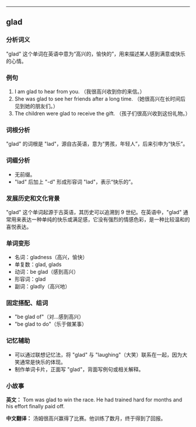 
---------------
## glad
### 分析词义
"glad" 这个单词在英语中意为“高兴的，愉快的”，用来描述某人感到满意或快乐的心情。

### 例句
1. I am glad to hear from you. （我很高兴收到你的来信。）
2. She was glad to see her friends after a long time. （她很高兴在长时间后见到她的朋友们。）
3. The children were glad to receive the gift. （孩子们很高兴收到这份礼物。）

### 词根分析
"glad" 的词根是 "lad"，源自古英语，意为“男孩，年轻人”，后来引申为“快乐”。

### 词缀分析
- 无前缀。
- "lad" 后加上 "-d" 形成形容词 "lad"，表示“快乐的”。

### 发展历史和文化背景
"glad" 这个单词起源于古英语，其历史可以追溯到 9 世纪。在英语中，"glad" 通常用来表达一种单纯的快乐或满足感，它没有强烈的情感色彩，是一种比较温和的喜悦表达。

### 单词变形
- 名词：gladness（高兴，愉快）
- 单复数：glad, glads
- 动词：be glad（感到高兴）
- 形容词：glad
- 副词：gladly（高兴地）

### 固定搭配、组词
- "be glad of"（对...感到高兴）
- "be glad to do"（乐于做某事）

### 记忆辅助
- 可以通过联想记忆法，将 "glad" 与 "laughing"（大笑）联系在一起，因为大笑通常是快乐的体现。
- 制作单词卡片，正面写 "glad"，背面写例句或相关解释。

### 小故事
**英文：**
Tom was glad to win the race. He had trained hard for months and his effort finally paid off.

**中文翻译：**
汤姆很高兴赢得了比赛。他训练了数月，终于得到了回报。

